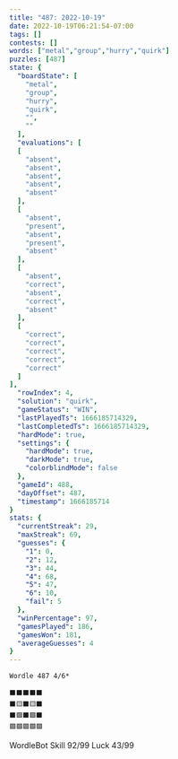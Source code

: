 ```yaml
---
title: "487: 2022-10-19"
date: 2022-10-19T06:21:54-07:00
tags: []
contests: []
words: ["metal","group","hurry","quirk"]
puzzles: [487]
state: {
  "boardState": [
    "metal",
    "group",
    "hurry",
    "quirk",
    "",
    ""
  ],
  "evaluations": [
  [
    "absent",
    "absent",
    "absent",
    "absent",
    "absent"
  ],
  [
    "absent",
    "present",
    "absent",
    "present",
    "absent"
  ],
  [
    "absent",
    "correct",
    "absent",
    "correct",
    "absent"
  ],
  [
    "correct",
    "correct",
    "correct",
    "correct",
    "correct"
  ]
],
  "rowIndex": 4,
  "solution": "quirk",
  "gameStatus": "WIN",
  "lastPlayedTs": 1666185714329,
  "lastCompletedTs": 1666185714329,
  "hardMode": true,
  "settings": {
    "hardMode": true,
    "darkMode": true,
    "colorblindMode": false
  },
  "gameId": 488,
  "dayOffset": 487,
  "timestamp": 1666185714
}
stats: {
  "currentStreak": 29,
  "maxStreak": 69,
  "guesses": {
    "1": 0,
    "2": 12,
    "3": 44,
    "4": 68,
    "5": 47,
    "6": 10,
    "fail": 5
  },
  "winPercentage": 97,
  "gamesPlayed": 186,
  "gamesWon": 181,
  "averageGuesses": 4
}
---
```

<!-- more -->

```
Wordle 487 4/6*

⬛⬛⬛⬛⬛
⬛🟨⬛🟨⬛
⬛🟩⬛🟩⬛
🟩🟩🟩🟩🟩

```

WordleBot
Skill 92/99
Luck 43/99

